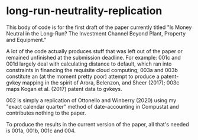 # long-run-neutrality-replication

This body of code is for the first draft of the paper currently titled "Is Money Neutral in the Long-Run? The Investment Channel Beyond Plant, Property and Equipment."

A lot of the code actually produces stuff that was left out of the paper or remained unfinished at the submission deadline. For example: 001c and 001d largely deal with calculating distance to default, which ran into constraints in financing the requisite cloud computing; 003a and 003b constitute an (at the moment pretty poor) attempt to produce a patent-gvkey mapping in the spirit of Arora, Belenzon, and Sheer (2017); 003c maps Kogan et al. (2017) patent data to gvkeys.

002 is simply a replication of Ottonello and Winberry (2020) using my "exact calendar quarter" method of date-accounting in Compustat and contributes nothing to the paper.

To produce the results in the current version of the paper, all that's needed is 001a, 001b, 001c and 004.

